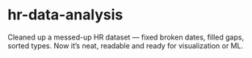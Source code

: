 # hr-data-analysis
Cleaned up a messed-up HR dataset — fixed broken dates, filled gaps, sorted types. Now it’s neat, readable and ready for visualization or ML.
